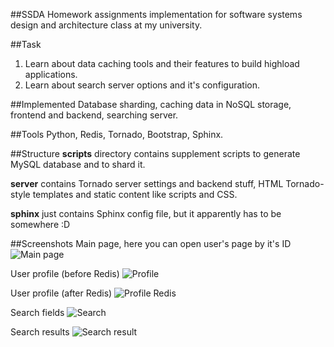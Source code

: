 ##SSDA
Homework assignments implementation for software systems design and architecture class at my university.

##Task
1. Learn about data caching tools and their features to build highload applications.
2. Learn about search server options and it's configuration.

##Implemented
Database sharding, caching data in NoSQL storage, frontend and backend, searching server.

##Tools
Python, Redis, Tornado, Bootstrap, Sphinx.

##Structure
__scripts__ directory contains supplement scripts to generate MySQL database and to shard it.

__server__ contains Tornado server settings and backend stuff, HTML Tornado-style templates and static content like scripts and CSS.

__sphinx__ just contains Sphinx config file, but it apparently has to be somewhere :D

##Screenshots
Main page, here you can open user's page by it's ID
![Main page](http://i.imgur.com/q8OT6wA.png?1)

User profile (before Redis)
![Profile](http://i.imgur.com/uG8bLhF.png?1)

User profile (after Redis)
![Profile Redis](http://i.imgur.com/KbUcWHy.png?1)

Search fields
![Search](http://i.imgur.com/dI2Dfuz.png?1)

Search results
![Search result](http://i.imgur.com/MfjhQ9O.png?1)
